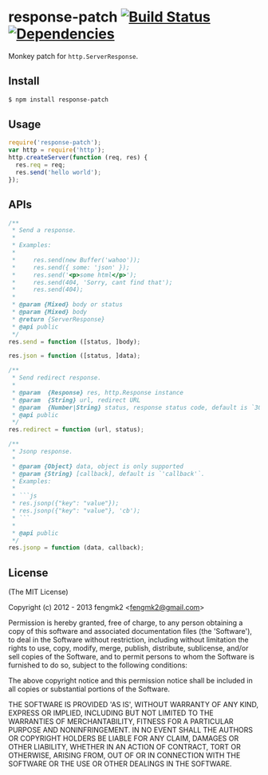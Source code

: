 response-patch [![Build Status](https://secure.travis-ci.org/fengmk2/response-patch.png)](http://travis-ci.org/fengmk2/response-patch) [![Dependencies](http://david-dm.org/fengmk2/response-patch.png)](http://david-dm.org/fengmk2/response-patch)
==============

Monkey patch for `http.ServerResponse`.

## Install

```bash
$ npm install response-patch
```

## Usage

```js
require('response-patch');
var http = require('http');
http.createServer(function (req, res) {
  res.req = req;
  res.send('hello world');
});
```

## APIs

```js
/**
 * Send a response.
 *
 * Examples:
 *
 *     res.send(new Buffer('wahoo'));
 *     res.send({ some: 'json' });
 *     res.send('<p>some html</p>');
 *     res.send(404, 'Sorry, cant find that');
 *     res.send(404);
 *
 * @param {Mixed} body or status
 * @param {Mixed} body
 * @return {ServerResponse}
 * @api public
 */
res.send = function ([status, ]body);

res.json = function ([status, ]data);

/**
 * Send redirect response.
 * 
 * @param  {Response} res, http.Response instance
 * @param  {String} url, redirect URL
 * @param  {Number|String} status, response status code, default is `302`
 * @api public
 */
res.redirect = function (url, status);

/**
 * Jsonp response.
 * 
 * @param {Object} data, object is only supported
 * @param {String} [callback], default is `'callback'`.
 * Examples:
 *
 * ```js
 * res.jsonp({"key": "value"});
 * res.jsonp({"key": "value"}, 'cb');
 * ```
 * 
 * @api public
 */
res.jsonp = function (data, callback);
```

## License

(The MIT License)

Copyright (c) 2012 - 2013 fengmk2 &lt;fengmk2@gmail.com&gt;

Permission is hereby granted, free of charge, to any person obtaining
a copy of this software and associated documentation files (the
'Software'), to deal in the Software without restriction, including
without limitation the rights to use, copy, modify, merge, publish,
distribute, sublicense, and/or sell copies of the Software, and to
permit persons to whom the Software is furnished to do so, subject to
the following conditions:

The above copyright notice and this permission notice shall be
included in all copies or substantial portions of the Software.

THE SOFTWARE IS PROVIDED 'AS IS', WITHOUT WARRANTY OF ANY KIND,
EXPRESS OR IMPLIED, INCLUDING BUT NOT LIMITED TO THE WARRANTIES OF
MERCHANTABILITY, FITNESS FOR A PARTICULAR PURPOSE AND NONINFRINGEMENT.
IN NO EVENT SHALL THE AUTHORS OR COPYRIGHT HOLDERS BE LIABLE FOR ANY
CLAIM, DAMAGES OR OTHER LIABILITY, WHETHER IN AN ACTION OF CONTRACT,
TORT OR OTHERWISE, ARISING FROM, OUT OF OR IN CONNECTION WITH THE
SOFTWARE OR THE USE OR OTHER DEALINGS IN THE SOFTWARE.